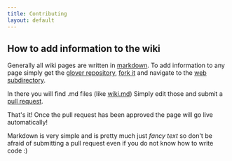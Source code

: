 ```yaml
---
title: Contributing
layout: default
---
```


## How to add information to the wiki

Generally all wiki pages are written in [markdown](https://www.markdownguide.org/).
To add information to any page simply get the [glover repository](https://github.com/unlink2/glover_patch),
[fork it](https://github.com/login?return_to=%2Funlink2%2Fglover_patch)
and navigate to the [web subdirectory](https://github.com/unlink2/glover_patch/tree/master/web).

In there you will find .md files (like [wiki.md](https://github.com/unlink2/glover_patch/blob/master/web/wiki.md))
Simply edit those and submit a [pull request](https://github.com/unlink2/glover_patch/pulls).

That's it! Once the pull request has been approved the page will go live automatically!

Markdown is very simple and is pretty much just *fancy text* so don't be afraid of submitting a pull request even
if you do not know how to write code :)
